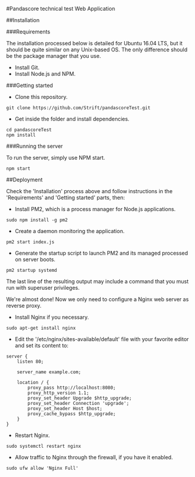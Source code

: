 #Pandascore technical test Web Application

##Installation

###Requirements

The installation processed below is detailed for Ubuntu 16.04 LTS, but it should be quite similar on any Unix-based OS. The only difference should be the package manager that you use.

- Install Git.
- Install Node.js and NPM.

###Getting started

- Clone this repository.

```
git clone https://github.com/Strift/pandascoreTest.git
```

- Get inside the folder and install dependencies.

```
cd pandascoreTest
npm install
```

###Running the server

To run the server, simply use NPM start.

```
npm start
```

##Deployment

Check the 'Installation' process above and follow instructions in the 'Requirements' and 'Getting started' parts, then:

- Install PM2, which is a process manager for Node.js applications.

```
sudo npm install -g pm2
```

- Create a daemon monitoring the application.

```
pm2 start index.js
```

- Generate the startup script to launch PM2 and its managed processed on server boots.

```
pm2 startup systemd
```
The last line of the resulting output may include a command that you must run with superuser privileges.

We're almost done! Now we only need to configure a Nginx web server as reverse proxy.

- Install Nginx if you necessary.

```
sudo apt-get install nginx
```

- Edit the '/etc/nginx/sites-available/default' file with your favorite editor and set its content to:

```
server {
    listen 80;

    server_name example.com;

    location / {
        proxy_pass http://localhost:8080;
        proxy_http_version 1.1;
        proxy_set_header Upgrade $http_upgrade;
        proxy_set_header Connection 'upgrade';
        proxy_set_header Host $host;
        proxy_cache_bypass $http_upgrade;
    }
}
```

- Restart Nginx.

```
sudo systemctl restart nginx
```

- Allow traffic to Nginx through the firewall, if you have it enabled.

```
sudo ufw allow 'Nginx Full'
```